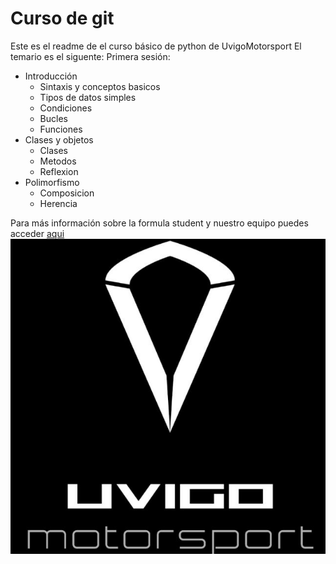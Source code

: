 # Curso de git
Este es el readme de el curso básico de python de UvigoMotorsport
El temario es el siguente:
Primera sesión:
* Introducción 
  * Sintaxis y conceptos basicos
  * Tipos de datos simples
  * Condiciones
  * Bucles
  * Funciones
* Clases y objetos
  * Clases
  * Metodos
  * Reflexion
* Polimorfismo
  * Composicion
  * Herencia

Para más información sobre la formula student y nuestro equipo puedes acceder [aqui](https://es.linkedin.com/company/uvigo-motorsport)
![enter image description here](https://github.com/ElBley/Curso-git/raw/master/images/Logo.png)
